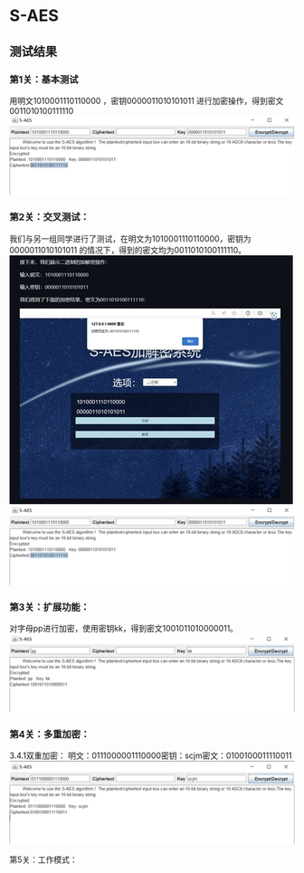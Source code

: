 # S-AES
## 测试结果

### 第1关：基本测试
用明文1010001110110000 ，密钥0000011010101011 进行加密操作，得到密文0011010100111110<br>
![image](https://github.com/Mrsalamander/S-AES/blob/main/%E5%9B%BE%E7%89%87/%E5%9B%BE%E7%89%871.png)
 
### 第2关：交叉测试：
我们与另一组同学进行了测试，在明文为1010001110110000，密钥为0000011010101011 的情况下，得到的密文均为0011010100111110。<br>
![image](https://github.com/Mrsalamander/S-AES/blob/main/%E5%9B%BE%E7%89%87/%E5%9B%BE%E7%89%872.jpg)
![image](https://github.com/Mrsalamander/S-AES/blob/main/%E5%9B%BE%E7%89%87/%E5%9B%BE%E7%89%873.png)
 
### 第3关：扩展功能：
对字母pp进行加密，使用密钥kk，得到密文1001011010000011。<br>
![image](https://github.com/Mrsalamander/S-AES/blob/main/%E5%9B%BE%E7%89%87/%E5%9B%BE%E7%89%874.png)
 
### 第4关：多重加密：
3.4.1双重加密：
明文：0111000001110000密钥：scjm密文：0100100011110011<br>
![image](https://github.com/Mrsalamander/S-AES/blob/main/%E5%9B%BE%E7%89%87/%E5%9B%BE%E7%89%875.png)
 

第5关：工作模式：
